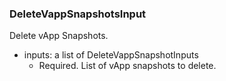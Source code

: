 ### DeleteVappSnapshotsInput
Delete vApp Snapshots.

- inputs: a list of DeleteVappSnapshotInputs
  - Required. List of vApp snapshots to delete.
